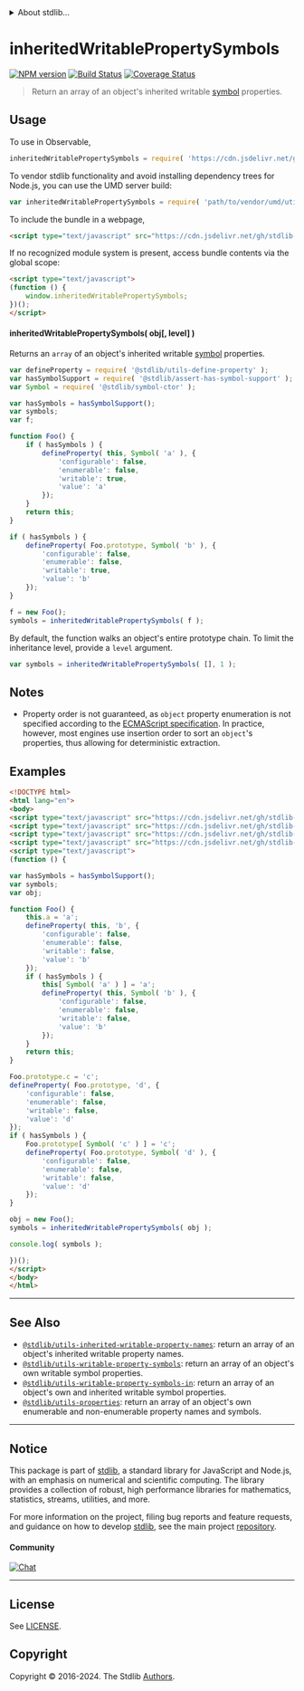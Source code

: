 <!--

@license Apache-2.0

Copyright (c) 2018 The Stdlib Authors.

Licensed under the Apache License, Version 2.0 (the "License");
you may not use this file except in compliance with the License.
You may obtain a copy of the License at

   http://www.apache.org/licenses/LICENSE-2.0

Unless required by applicable law or agreed to in writing, software
distributed under the License is distributed on an "AS IS" BASIS,
WITHOUT WARRANTIES OR CONDITIONS OF ANY KIND, either express or implied.
See the License for the specific language governing permissions and
limitations under the License.

-->


<details>
  <summary>
    About stdlib...
  </summary>
  <p>We believe in a future in which the web is a preferred environment for numerical computation. To help realize this future, we've built stdlib. stdlib is a standard library, with an emphasis on numerical and scientific computation, written in JavaScript (and C) for execution in browsers and in Node.js.</p>
  <p>The library is fully decomposable, being architected in such a way that you can swap out and mix and match APIs and functionality to cater to your exact preferences and use cases.</p>
  <p>When you use stdlib, you can be absolutely certain that you are using the most thorough, rigorous, well-written, studied, documented, tested, measured, and high-quality code out there.</p>
  <p>To join us in bringing numerical computing to the web, get started by checking us out on <a href="https://github.com/stdlib-js/stdlib">GitHub</a>, and please consider <a href="https://opencollective.com/stdlib">financially supporting stdlib</a>. We greatly appreciate your continued support!</p>
</details>

# inheritedWritablePropertySymbols

[![NPM version][npm-image]][npm-url] [![Build Status][test-image]][test-url] [![Coverage Status][coverage-image]][coverage-url] <!-- [![dependencies][dependencies-image]][dependencies-url] -->

> Return an array of an object's inherited writable [symbol][@stdlib/symbol/ctor] properties.



<section class="usage">

## Usage

<!-- eslint-disable id-length -->

To use in Observable,

```javascript
inheritedWritablePropertySymbols = require( 'https://cdn.jsdelivr.net/gh/stdlib-js/utils-inherited-writable-property-symbols@v0.2.2-umd/browser.js' )
```

To vendor stdlib functionality and avoid installing dependency trees for Node.js, you can use the UMD server build:

```javascript
var inheritedWritablePropertySymbols = require( 'path/to/vendor/umd/utils-inherited-writable-property-symbols/index.js' )
```

To include the bundle in a webpage,

```html
<script type="text/javascript" src="https://cdn.jsdelivr.net/gh/stdlib-js/utils-inherited-writable-property-symbols@v0.2.2-umd/browser.js"></script>
```

If no recognized module system is present, access bundle contents via the global scope:

```html
<script type="text/javascript">
(function () {
    window.inheritedWritablePropertySymbols;
})();
</script>
```

#### inheritedWritablePropertySymbols( obj\[, level] )

Returns an `array` of an object's inherited writable [symbol][@stdlib/symbol/ctor] properties.

<!-- eslint-disable id-length -->

```javascript
var defineProperty = require( '@stdlib/utils-define-property' );
var hasSymbolSupport = require( '@stdlib/assert-has-symbol-support' );
var Symbol = require( '@stdlib/symbol-ctor' );

var hasSymbols = hasSymbolSupport();
var symbols;
var f;

function Foo() {
    if ( hasSymbols ) {
        defineProperty( this, Symbol( 'a' ), {
            'configurable': false,
            'enumerable': false,
            'writable': true,
            'value': 'a'
        });
    }
    return this;
}

if ( hasSymbols ) {
    defineProperty( Foo.prototype, Symbol( 'b' ), {
        'configurable': false,
        'enumerable': false,
        'writable': true,
        'value': 'b'
    });
}

f = new Foo();
symbols = inheritedWritablePropertySymbols( f );
```

By default, the function walks an object's entire prototype chain. To limit the inheritance level, provide a `level` argument.

<!-- eslint-disable id-length -->

```javascript
var symbols = inheritedWritablePropertySymbols( [], 1 );
```

</section>

<!-- /.usage -->

<section class="notes">

## Notes

-   Property order is not guaranteed, as `object` property enumeration is not specified according to the [ECMAScript specification][ecma-262-for-in]. In practice, however, most engines use insertion order to sort an `object`'s properties, thus allowing for deterministic extraction.

</section>

<!-- /.notes -->

<section class="examples">

## Examples

<!-- eslint-disable id-length -->

<!-- eslint no-undef: "error" -->

```html
<!DOCTYPE html>
<html lang="en">
<body>
<script type="text/javascript" src="https://cdn.jsdelivr.net/gh/stdlib-js/utils-define-property@umd/browser.js"></script>
<script type="text/javascript" src="https://cdn.jsdelivr.net/gh/stdlib-js/assert-has-symbol-support@umd/browser.js"></script>
<script type="text/javascript" src="https://cdn.jsdelivr.net/gh/stdlib-js/symbol-ctor@umd/browser.js"></script>
<script type="text/javascript" src="https://cdn.jsdelivr.net/gh/stdlib-js/utils-inherited-writable-property-symbols@v0.2.2-umd/browser.js"></script>
<script type="text/javascript">
(function () {

var hasSymbols = hasSymbolSupport();
var symbols;
var obj;

function Foo() {
    this.a = 'a';
    defineProperty( this, 'b', {
        'configurable': false,
        'enumerable': false,
        'writable': false,
        'value': 'b'
    });
    if ( hasSymbols ) {
        this[ Symbol( 'a' ) ] = 'a';
        defineProperty( this, Symbol( 'b' ), {
            'configurable': false,
            'enumerable': false,
            'writable': false,
            'value': 'b'
        });
    }
    return this;
}

Foo.prototype.c = 'c';
defineProperty( Foo.prototype, 'd', {
    'configurable': false,
    'enumerable': false,
    'writable': false,
    'value': 'd'
});
if ( hasSymbols ) {
    Foo.prototype[ Symbol( 'c' ) ] = 'c';
    defineProperty( Foo.prototype, Symbol( 'd' ), {
        'configurable': false,
        'enumerable': false,
        'writable': false,
        'value': 'd'
    });
}

obj = new Foo();
symbols = inheritedWritablePropertySymbols( obj );

console.log( symbols );

})();
</script>
</body>
</html>
```

</section>

<!-- /.examples -->

<!-- Section for related `stdlib` packages. Do not manually edit this section, as it is automatically populated. -->

<section class="related">

* * *

## See Also

-   <span class="package-name">[`@stdlib/utils-inherited-writable-property-names`][@stdlib/utils/inherited-writable-property-names]</span><span class="delimiter">: </span><span class="description">return an array of an object's inherited writable property names.</span>
-   <span class="package-name">[`@stdlib/utils-writable-property-symbols`][@stdlib/utils/writable-property-symbols]</span><span class="delimiter">: </span><span class="description">return an array of an object's own writable symbol properties.</span>
-   <span class="package-name">[`@stdlib/utils-writable-property-symbols-in`][@stdlib/utils/writable-property-symbols-in]</span><span class="delimiter">: </span><span class="description">return an array of an object's own and inherited writable symbol properties.</span>
-   <span class="package-name">[`@stdlib/utils-properties`][@stdlib/utils/properties]</span><span class="delimiter">: </span><span class="description">return an array of an object's own enumerable and non-enumerable property names and symbols.</span>

</section>

<!-- /.related -->

<!-- Section for all links. Make sure to keep an empty line after the `section` element and another before the `/section` close. -->


<section class="main-repo" >

* * *

## Notice

This package is part of [stdlib][stdlib], a standard library for JavaScript and Node.js, with an emphasis on numerical and scientific computing. The library provides a collection of robust, high performance libraries for mathematics, statistics, streams, utilities, and more.

For more information on the project, filing bug reports and feature requests, and guidance on how to develop [stdlib][stdlib], see the main project [repository][stdlib].

#### Community

[![Chat][chat-image]][chat-url]

---

## License

See [LICENSE][stdlib-license].


## Copyright

Copyright &copy; 2016-2024. The Stdlib [Authors][stdlib-authors].

</section>

<!-- /.stdlib -->

<!-- Section for all links. Make sure to keep an empty line after the `section` element and another before the `/section` close. -->

<section class="links">

[npm-image]: http://img.shields.io/npm/v/@stdlib/utils-inherited-writable-property-symbols.svg
[npm-url]: https://npmjs.org/package/@stdlib/utils-inherited-writable-property-symbols

[test-image]: https://github.com/stdlib-js/utils-inherited-writable-property-symbols/actions/workflows/test.yml/badge.svg?branch=v0.2.2
[test-url]: https://github.com/stdlib-js/utils-inherited-writable-property-symbols/actions/workflows/test.yml?query=branch:v0.2.2

[coverage-image]: https://img.shields.io/codecov/c/github/stdlib-js/utils-inherited-writable-property-symbols/main.svg
[coverage-url]: https://codecov.io/github/stdlib-js/utils-inherited-writable-property-symbols?branch=main

<!--

[dependencies-image]: https://img.shields.io/david/stdlib-js/utils-inherited-writable-property-symbols.svg
[dependencies-url]: https://david-dm.org/stdlib-js/utils-inherited-writable-property-symbols/main

-->

[chat-image]: https://img.shields.io/gitter/room/stdlib-js/stdlib.svg
[chat-url]: https://app.gitter.im/#/room/#stdlib-js_stdlib:gitter.im

[stdlib]: https://github.com/stdlib-js/stdlib

[stdlib-authors]: https://github.com/stdlib-js/stdlib/graphs/contributors

[umd]: https://github.com/umdjs/umd
[es-module]: https://developer.mozilla.org/en-US/docs/Web/JavaScript/Guide/Modules

[deno-url]: https://github.com/stdlib-js/utils-inherited-writable-property-symbols/tree/deno
[deno-readme]: https://github.com/stdlib-js/utils-inherited-writable-property-symbols/blob/deno/README.md
[umd-url]: https://github.com/stdlib-js/utils-inherited-writable-property-symbols/tree/umd
[umd-readme]: https://github.com/stdlib-js/utils-inherited-writable-property-symbols/blob/umd/README.md
[esm-url]: https://github.com/stdlib-js/utils-inherited-writable-property-symbols/tree/esm
[esm-readme]: https://github.com/stdlib-js/utils-inherited-writable-property-symbols/blob/esm/README.md
[branches-url]: https://github.com/stdlib-js/utils-inherited-writable-property-symbols/blob/main/branches.md

[stdlib-license]: https://raw.githubusercontent.com/stdlib-js/utils-inherited-writable-property-symbols/main/LICENSE

[ecma-262-for-in]: https://262.ecma-international.org/5.1/#sec-12.6.4

[@stdlib/symbol/ctor]: https://github.com/stdlib-js/symbol-ctor/tree/umd

<!-- <related-links> -->

[@stdlib/utils/inherited-writable-property-names]: https://github.com/stdlib-js/utils-inherited-writable-property-names/tree/umd

[@stdlib/utils/writable-property-symbols]: https://github.com/stdlib-js/utils-writable-property-symbols/tree/umd

[@stdlib/utils/writable-property-symbols-in]: https://github.com/stdlib-js/utils-writable-property-symbols-in/tree/umd

[@stdlib/utils/properties]: https://github.com/stdlib-js/utils-properties/tree/umd

<!-- </related-links> -->

</section>

<!-- /.links -->
